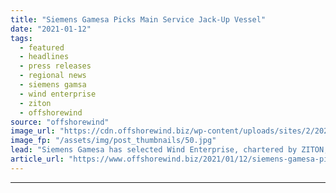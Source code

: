 ```yaml
---
title: "Siemens Gamesa Picks Main Service Jack-Up Vessel"
date: "2021-01-12"
tags: 
  - featured
  - headlines
  - press releases
  - regional news
  - siemens gamsa
  - wind enterprise
  - ziton
  - offshorewind
source: "offshorewind"
image_url: "https://cdn.offshorewind.biz/wp-content/uploads/sites/2/2021/01/12142004/Siemens-Gamesa-Picks-Main-Service-Jack-Up-Vessel.jpg"
image_fp: "/assets/img/post_thumbnails/50.jpg"
lead: "Siemens Gamesa has selected Wind Enterprise, chartered by ZITON, as its main service jack-up"
article_url: "https://www.offshorewind.biz/2021/01/12/siemens-gamesa-picks-main-service-jack-up-vessel/"
---
```


---
